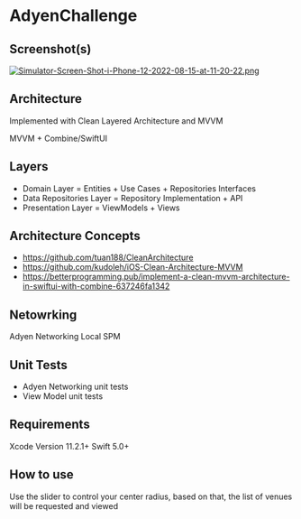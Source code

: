 # AdyenChallenge

## Screenshot(s)

[![Simulator-Screen-Shot-i-Phone-12-2022-08-15-at-11-20-22.png](https://i.postimg.cc/J0jpQJ78/Simulator-Screen-Shot-i-Phone-12-2022-08-15-at-11-20-22.png)](https://postimg.cc/RJV1SWnp)

## Architecture

Implemented with Clean Layered Architecture and MVVM

MVVM + Combine/SwiftUI

## Layers

* Domain Layer = Entities + Use Cases + Repositories Interfaces
* Data Repositories Layer = Repository Implementation + API
* Presentation Layer = ViewModels + Views

## Architecture Concepts

* https://github.com/tuan188/CleanArchitecture
* https://github.com/kudoleh/iOS-Clean-Architecture-MVVM
* https://betterprogramming.pub/implement-a-clean-mvvm-architecture-in-swiftui-with-combine-637246fa1342

## Netowrking

Adyen Networking Local SPM

## Unit Tests

* Adyen Networking unit tests
* View Model unit tests

## Requirements

Xcode Version 11.2.1+ Swift 5.0+

## How to use 

Use the slider to control your center radius, based on that, the list of venues will be requested and viewed
